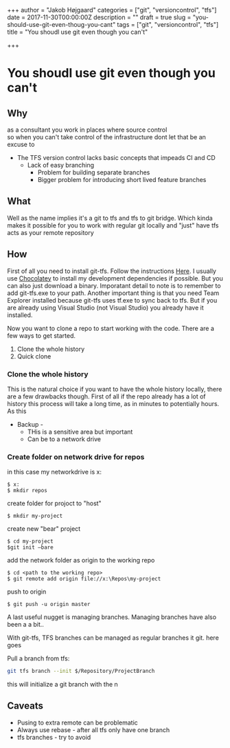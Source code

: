 +++
author = "Jakob Højgaard"
categories = ["git", "versioncontrol", "tfs"]
date = 2017-11-30T00:00:00Z
description = ""
draft = true
slug = "you-should-use-git-even-thoug-you-cant"
tags = ["git", "versioncontrol", "tfs"]
title = "You shoudl use git even though you can't"

+++

# You shoudl use git even though you can't

## Why

as a consultant you work in places where source control  
so when you can't take control of the infrastructure dont let that be an excuse to 

* The TFS version control lacks basic concepts that impeads CI and CD 
  * Lack of easy branching
    * Problem for building separate branches
    * Bigger problem for introducing short lived feature branches

## What

Well as the name implies it's a git to tfs and tfs to git bridge. Which kinda makes it possible for you to work with regular git locally and "just" have tfs acts as your remote repository

## How

First of all you need to install git-tfs. Follow the instructions [Here](https://github.com/git-tfs/git-tfs). I usually use [Chocolatey](https://chocolatey.org/) to install my development dependencies if possible. But you can also just download a binary. Imporatant detail to note is to remember to add git-tfs.exe to your path.
Another important thing is that you need Team Explorer installed because git-tfs uses tf.exe to sync back to tfs. But if you are already using Visual Studio (not Visual Studio) you already have it installed.


Now you want to clone a repo to start working with the code. There are a few ways to get started.

1. Clone the whole history
2. Quick clone

### Clone the whole history

This is the natural choice if you want to have the whole history locally, there are a few drawbacks though. First of all if the repo already has a lot of history this process will take a long time, as in minutes to potentially hours. As this 

* Backup -
    * THis is a sensitive area but important
    * Can be to a network drive

### Create folder on network drive for repos

in this case my networkdrive is x:

``` 
$ x:
$ mkdir repos
```

create folder for projoct to "host"

```
$ mkdir my-project
```

create new "bear" project

```
$ cd my-project
$git init —bare
```

add the network folder as origin to the working repo

```
$ cd <path to the working repo>
$ git remote add origin file://x:\Repos\my-project
```

push to origin

```
$ git push -u origin master
```

A last useful nugget is managing branches. Managing branches have also been a a bit..

With git-tfs, TFS branches can be managed as regular branches it git. here goes

Pull a branch from tfs:

```bash
git tfs branch --init $/Repository/ProjectBranch
```

this will initialize a git branch with the n


## Caveats

- Pusing to extra remote can be problematic
- Always use rebase - after all tfs only have one branch
- tfs branches - try to avoid